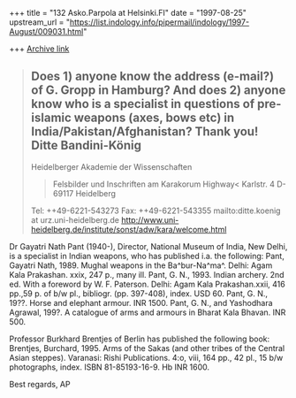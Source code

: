 +++
title = "132 Asko.Parpola at Helsinki.FI"
date = "1997-08-25"
upstream_url = "https://list.indology.info/pipermail/indology/1997-August/009031.html"

+++
[Archive link](https://list.indology.info/pipermail/indology/1997-August/009031.html)

>Does 1) anyone know the address (e-mail?) of G. Gropp in Hamburg? And
>does 2) anyone know who is a specialist in questions of pre-islamic
>weapons (axes, bows etc) in India/Pakistan/Afghanistan?
>Thank you!
>Ditte Bandini-König
>--
>
>
>Heidelberger Akademie der Wissenschaften
>>Felsbilder und Inschriften am Karakorum Highway<
>Karlstr. 4  D-69117 Heidelberg
>
>Tel: ++49-6221-543273    Fax: ++49-6221-543355
>mailto:ditte.koenig at urz.uni-heidelberg.de
>http://www.uni-heidelberg.de/institute/sonst/adw/kara/welcome.html


Dr Gayatri Nath Pant (1940-), Director, National Museum of India, New
Delhi, is a specialist in Indian weapons, who has published i.a. the
following:
Pant, Gayatri Nath, 1989. Mughal weapons in the Ba^bur-Na^ma^. Delhi: Agam
Kala      Prakashan. xxix, 247 p., many ill.
Pant, G. N., 1993. Indian archery. 2nd ed. With a foreword by W. F.
Paterson. Delhi: Agam Kala Prakashan.xxii, 416 pp.,59 p. of  b/w pl.,
bibliogr. (pp. 397-408), index.  USD 60.
Pant, G. N., 19??. Horse and elephant armour. INR 1500.
Pant, G. N., and Yashodhara Agrawal, 199?. A catalogue of arms and armours
in Bharat Kala Bhavan. INR 500.

Professor Burkhard Brentjes of Berlin has published the following book:
Brentjes, Burchard, 1995. Arms of the Sakas (and other tribes of the
Central Asian steppes). Varanasi: Rishi Publications. 4:o, viii, 164 pp.,
42 pl., 15 b/w     photographs, index. ISBN 81-85193-16-9. Hb INR 1600.

Best regards, AP









